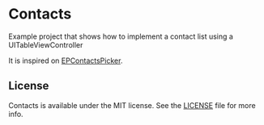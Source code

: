  Contacts
===========
Example project that shows how to implement a contact list using a UITableViewController

It is inspired on [EPContactsPicker](https://github.com/ipraba/EPContactsPicker).

License
-------
Contacts is available under the MIT license. See the [LICENSE](https://github.com/rdgonzalez85/Contacts/blob/master/LICENSE) file for more info.
